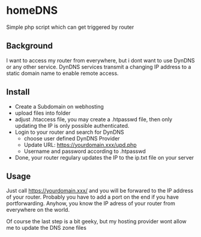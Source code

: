 # homeDNS
Simple php script which can get triggered by router 
 
## Background
I want to access my router from everywhere, but i dont want to use DynDNS or any other service.
DynDNS services transmit a changing IP address to a static domain name to enable remote access. 

## Install
- Create a Subdomain on webhosting
- upload files into folder
- adjust .htaccess file, you may create a .htpasswd file, then only updating the IP is only possible authenticated.
- Login to your router and search for DynDNS
  - choose user defined DynDNS Provider
  - Update URL:  https://yourdomain.xxx/upd.php
  - Username and password according to .htpasswd
- Done, your router regulary updates the IP to the ip.txt file on your server

## Usage
Just call https://yourdomain.xxx/ and you will be forwared to the IP address of your router. Probably you have to add a port on the end if you have portforwarding. Anyhow, you know the IP adress of your router from everywhere on the world.

Of course the last step is a bit geeky, but my hosting provider wont allow me to update the DNS zone files
